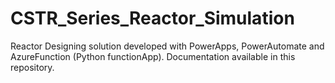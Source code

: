 # CSTR_Series_Reactor_Simulation
Reactor Designing solution developed with PowerApps, PowerAutomate and AzureFunction (Python functionApp). Documentation available in this repository.
